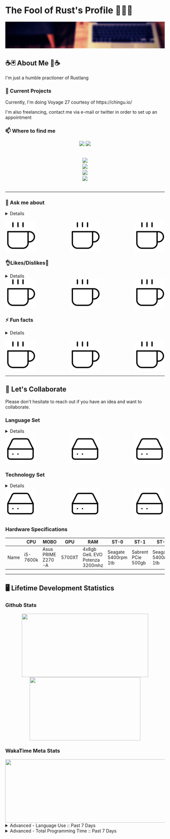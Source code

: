 <h1> The Fool of Rust's Profile 🙌🦀🙌 </h1>
<img src="./Banner.gif"/>
<!-- ============================ -->
<!-- About Section -->
<h2>☕🃏 About Me 🦀☕</h2>
	<!--Container Div -->
	<div>
		<!-- Top Div -->
		<div>
			<!-- ========== -->
			<!-- Description-->
			</div>
				<p> I'm just a humble practioner of Rustlang</p>
			</div>
			<div>	
				<!-- ============================ -->
				<!-- What I’m currently working on -->
				<h3>🔭 Current Projects </h3>
					<p> Currently, I'm doing Voyage 27 courtesy of https://chingu.io/ </p>
					<p> I'm also freelancing, contact me via e-mail or twitter in order to set up an appointment </p>
			</div>
		</div>
		<!-- Middle Div -->
		<div>
			<!-- ================== -->
			<!-- Contact Information-->
			<h3> 📫 Where to find me </h3>
					<div>
						<!-- Portals -->
						<div align="center">
							<!-- Main Website -->
							<img src="https://img.shields.io/website?down_message=Offline&label=Home%20Site&style=for-the-badge&up_message=Online&url=https%3A%2F%2Fwww.jonathantomdean.com&logo=jameson&labelColor=260000&color=e0aa3e" />
							<!-- Discord -->
							<img src="https://img.shields.io/discord/674436644593598464?label=Discord&style=for-the-badge&logo=discord&labelColor=260000&color=e0aa3e" />
						</div>
						<br>
						<br>
						<!-- Social Media -->
						<div align="center">
							<!-- Twitter Followers -->
							<a href="https://twitter.com/JonTDean">
								<img src="https://img.shields.io/twitter/follow/JonTDean?label=Follow%20My%20Twitter&style=flat-square&logo=twitter&labelColor=260000&color=e0aa3e" />
							</a>
							<br>
							<!-- LinkedIn -->
							<a href="https://www.linkedin.com/in/jonathan-dean-ab67aa150/">
								<img src="https://img.shields.io/badge/LinkedIn-Follow%20Me-informational?style=flat-square&logo=linkedin&labelColor=260000&color=e0aa3e" />
							</a>
							<br>
							<!-- Github Followers -->
							<a href="https://github.com/JonTDean">
								<img src="https://img.shields.io/github/followers/JonTDean?label=Github%20Followers&style=flat-square&logo=github&labelColor=260000&color=e0aa3e" />
							</a>
							<br>
							<!-- E-Mail -->
							<a href="mailto:jonathantomdean@Gmail.com">
								<img src="https://img.shields.io/badge/E--Mail-Send%20Me%20a%20Message?style=flat-square&logo=gmail&labelColor=260000&color=e0aa3e"/>
							</a>
						</div>
					</div>
			<br>
			<hr>
			<!-- ================== -->
			<!-- What to say to message me.-->
			<h3> 💬 Ask me about </h3>
			<details>
				<ul>
					<li> Music (80s, Synth, Vaporwave, Indie, Pop, Rock, literally anything)</li>
					<li> Subpar life advice </li>
					<li> Rust, and lesser Programming languages </li>
				</ul>
			</details>
			<br>
			<!-- Image Splitter -->
			<div align="center">
				<img align="left" src="./coffee.svg" />
				<img align="center" src="./coffee.svg" />
				<img align="right" src="./coffee.svg" />
			</div>
		</div>
		<!-- Bottom Div -->
		<div>
			<!-- ================== -->
			<!-- Piros the 3rd likes/dislikes from .hack//gu vol 3. -->
			<h3>👌Likes/Dislikes🙅</h3>
			<details>
				<ul> 
					<h4> Likes </h4>
						<li> Monster Hunter (ps2 days) 🐉</li>
						<li> Rust 🦀</li>
						<li> Sleep 💤</li>
						<li> Cafe Bustelo ☕ </li>
						<li> LoFi 🧘</li>
					<h4> Dislikes </h4>
						<li> Cayenne Pepper </li>
						<li> Not finishing a project </li>
				</ul>
			</details>
			<!-- Image Splitter -->
			<div align="center">
				<img align="left" src="./coffee.svg" />
				<img align="center" src="./coffee.svg" />
				<img align="right" src="./coffee.svg" />
			</div>
			<!-- ================== -->
			<!-- The Actual About me -->
			<h3> ⚡ Fun facts </h3>
			<details>
				<ol>
					<li> I'm really good at 80s trivia. </li>
					<li> I love to cook. Region has no meaning when it comes to the pallette. </li>
					<li> I'm good at directions. </li>
				<ol>
			</details>
			<br>
			<!-- Image Splitter -->
			<div align="center">
				<img align="left" src="./coffee.svg" />
				<img align="center" src="./coffee.svg" />
				<img align="right" src="./coffee.svg" />
			</div>
		</div>
	</div>

<hr>
<!-- ============================ -->
<!-- Collaborative Efforts -->
<h2> 👯 Let's Collaborate </h2>
	<div>
		<p> Please don't hesitate to reach out if you have an idea and want to collaborate. </p>  
	</div>
	<div>
		<h3> Language Set</h3>
			<details>
					<ol>
						<li>
							<h4> Programming Languages </h4>
								<ul>
									<li>
										<h4> Main Languages <h4>
											<ul>
												<li> Rust </li>
												<li> JavaScript 2015+ </li>
												<li> C# </li>
											</ul>
									</li>
									<li>
										<h4> Sub Languages </h4>
											<ul>
												<li> TypeScript </li>
												<li> Python 2.x/3.x </li>
												<li> Ruby </li>
											</ul>
									</li>
								</ul>
						</li>
						<li>
							<h4> Querying Languages </h4>
								<ul>
									<li> R </li>
									<li> SQL </li>
								</ul>
						</li>
					</ol>			
			</details>
				<!-- Image Splitter -->
				<div align="center">
					<img align="left" src="./hard-drive.svg" />
					<img align="center" src="./hard-drive.svg" />
					<img align="right" src="./hard-drive.svg" />
				</div>
			<h3> Technology Set </h3>
			<details>
				<ol>
					<li>
						<h4> Web Development </h4>
							<ul>
								<li> Ruby On Rails </li>
								<li> React </li>
								<li> Express </li>
								<li> Diesel </li>
								<li> Actix </li>
								<li> Yew </li>
							</ul>
					</li>
					<li>
						<h4> Game Development </h4>
							<ul>
								<li> Phaser </li>
								<li> Unity </li>
								<li> Amethyst </li>
								<li> XNA </li>
								<li> M.U.G.E.N. </li>
							</ul>
					</li>
					<li>
						<h4> Database Development </h4>
							<ul>
								<li> MySQL</li>
								<li> MongoDB</li>
								<li> Postgresql</li>
							</ul>
					</li>
					<li> 
						<h4> Miscellaneous Tech </h4>
							<ul>
								<li> JSON <img src="https://img.shields.io/badge/JSON-FileFormat-red?style=flat-square&labelColor=260000&color=e0aa3e&logo=json"> </li>
								<li> RON <img src="https://img.shields.io/badge/RON-FileFormat-red?style=flat-square&labelColor=260000&color=e0aa3e&logo=ron"></li>
								<li> NodeJS <img src="https://img.shields.io/badge/nodeJS-Framework-red?style=flat-square&labelColor=260000&color=e0aa3e&logo=node.js"></li>
								<li> CMD <img src="https://img.shields.io/badge/CMD-Shell-red?style=flat-square&labelColor=260000&color=e0aa3e&logo=powershell"></li>
								<li> PowerShell <img src="https://img.shields.io/badge/Powershell-Shell-red?style=flat-square&labelColor=260000&color=e0aa3e&logo=powershell"></li>
								<li> ZSH <img src="https://img.shields.io/badge/ZSH-Shell-red?style=flat-square&labelColor=260000&color=e0aa3e&logo=gnu-bash"></li>
								<li> Bash <img src="https://img.shields.io/badge/ZSH-Shell-red?style=flat-square&labelColor=260000&color=e0aa3e&logo=gnu-bash"></li>
							</ul>
					</li>
				</ol>
			</details> 
				<div align="center">
					<img align="left" src="./hard-drive.svg" />
					<img align="center" src="./hard-drive.svg" />
					<img align="right" src="./hard-drive.svg" />
				</div>
		<!-- My PC Specs -->
		<h3> Hardware Specifications </h3>
			<table class="tg">
				<thead>
				  <tr>
					<th class="tg-0lax"></th>
					<th class="tg-0lax">CPU</th>
					<th class="tg-0lax">MOBO<br></th>
					<th class="tg-0lax">GPU</th>
					<th class="tg-0lax">RAM<br></th>
					<th class="tg-0lax">ST-0</th>
					<th class="tg-0lax">ST-1</th>
					<th class="tg-0lax">ST-2</th>
				  </tr>
				</thead>
				<tbody>
				  <tr>
					<td class="tg-0lax">Name</td>
					<td class="tg-0lax">i5-7600k</td>
					<td class="tg-0lax">Asus PRIME Z270-A</td>
					<td class="tg-0lax">5700XT</td>
					<td class="tg-0lax">4x8gb GeIL EVO Potenza 3200mhz </td>
					<td class="tg-0lax">Seagate 5400rpm 1tb<br></td>
					<td class="tg-0lax">Sabrent PCie 500gb</td>
					<td class="tg-0lax">Seagate 5400rpm 1tb</td>
				  </tr>
				</tbody>
			</table>
	</div>
	<hr>
<!-- ============================ -->
<!-- Dev Stats -->
<h2> 🖥️ Lifetime Development Statistics </h2>
	<!-- ============================ -->
	<h3>Github Stats</h3>
	<div display="flex" align="center">
		<a href="https://github-readme-stats-nine-xi.vercel.app/api?username=JonTDean&count_private=true&show_icons=true&theme=vision-friendly-dark">
		  <img align="center" width="400" height="200" margin="0" padding="0" src="https://github-readme-stats-nine-xi.vercel.app/api?username=JonTDean&count_private=true&include_all_commits=true&show_icons=true&theme=maroongold" />
		</a>
		<a href="https://github-readme-stats-nine-xi.vercel.app/api/top-langs/?username=JonTDean&layout=compact&theme=vision-friendly-dark">
		  <img align="center" width="350" height="200" margin="0" padding="0" src="https://github-readme-stats-nine-xi.vercel.app/api/top-langs/?username=JonTDean&layout=compact&theme=maroongold" />
		</a>
	</div>
	<!-- ============================ -->
	<h3> WakaTime Meta Stats </h3>
	<div display="flex" align="center">
		<div display="flex" align="center">
			<a href="https://github-readme-stats-nine-xi.vercel.app/api?username=JonTDean&count_private=true&show_icons=true&theme=vision-friendly-dark">
			  	<img align="center" width="700" height="200" margin="0" padding="0" src="https://github-readme-stats-nine-xi.vercel.app/api/wakatime?username=JonTDean&theme=maroongold" />
			</a>
		</div>
	</div>
	<details>
		<summary>
			Advanced - Language Use :: Past 7 Days
		</summary>
		<div align="center">
			<a href="https://wakatime.com"><img src="https://wakatime.com/share/@JonTDean/06af77bd-e25a-4e74-97c8-f8e6e8690e22.png" /></a>
		</div>
	</details>
	<details>
		<summary>
			Advanced - Total Programming Time :: Past 7 Days
		</summary>
		<div align="center">
			<a href="https://wakatime.com"><img src="https://wakatime.com/share/@JonTDean/14f1dc61-556d-4df0-9488-e6fa519fde70.png" /></a>
		</div>
	</details>
<!-- ============================ -->
<!-- ============================ -->
<!-- ============================ -->

<!-- META DATA
COLOR SCHEME:
	maroongold: {
		title_color: "F7EF8A",
		icon_color: "F7EF8A",
		text_color: "E0AA3E",
		bg_color: "260000",
	},
-->

<!--
	- 🌱 I’m currently learning ...
	- 🤔 I’m looking for help with ...
-->
